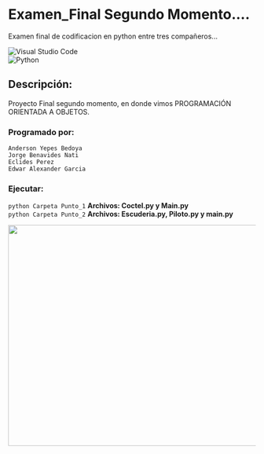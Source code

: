 # Examen_Final Segundo Momento....
Examen final de codificacion en python entre tres compañeros...

![Visual Studio Code](https://img.shields.io/badge/Visual%20Studio%20Code-0078d7.svg?style=for-the-badge&logo=visual-studio-code&logoColor=white)
<br>
![Python](https://img.shields.io/badge/python-3670A0?style=for-the-badge&logo=python&logoColor=ffdd54)

## Descripción: 
Proyecto Final segundo momento, en donde vimos PROGRAMACIÓN ORIENTADA A OBJETOS.

### Programado por: 
`Anderson Yepes Bedoya`
<br>
`Jorge Benavides Nati`
<br>
`Eclides Perez`
<br>
`Edwar Alexander Garcia`
<br>

### Ejecutar:
`python Carpeta Punto_1`
**Archivos: Coctel.py y Main.py**
<br>
`python Carpeta Punto_2`
**Archivos: Escuderia.py, Piloto.py y main.py**
<br>

<p align=center>
  <img width="700" height="450" src="https://deiniresendiz.com/wp-content/uploads/2020/06/Python-2.jpg">
</p>
